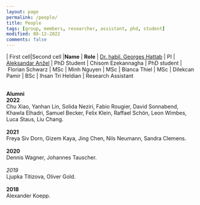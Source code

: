 ```yaml
---
layout: page
permalink: /people/
title: People
tags: [group, members, researcher, assistant, phd, student]
modified: 08-12-2022
comments: false
---
```


| First cell|Second cell
|**Name** | **Role** 
| [Dr. habil. Georges Hattab](/hattab) | PI 
| [Aleksandar Anžel](https://aanzel.github.io) | PhD Student 
| Chisom Ezekannagha | PhD student 
| Florian Schwarz | MSc 
| Minh Nguyen | MSc 
| Bianca Thiel | MSc 
| Dilekcan Pamir | BSc 
| Ihsan Tri Heldian | Research Assistant 
<br/>
<br/>

**Alumni**
<br/>
**2022**
<br/>
Chu Xiao, Yanhan Lin, Solida Neziri, Fabio Rougier, David Sonnabend, Khawla Elhadri, Samuel Becker, Felix Klein, Raffael Schön, Leon Wimbes, Luca Staus, Liu Chang.
<br/>
<br/>
**2021**
<br/>
Freya Siv Dorn, Gizem Kaya, Jing Chen, Nils Neumann, Sandra Clemens.
<br/>
<br/>
**2020**
<br/>
Dennis Wagner, Johannes Tauscher.
<br/>
<br/>
*‌*2019**
<br/>
Ljupka Titizova, Oliver Gold.
<br/>
<br/>
**2018**
<br/>
Alexander Koepp.